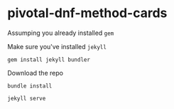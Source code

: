 # pivotal-dnf-method-cards

Assumping you already installed `gem`

Make sure you've installed `jekyll`

`gem install jekyll bundler`

Download the repo

`bundle install`

`jekyll serve`
